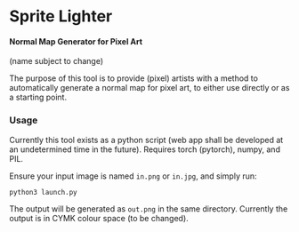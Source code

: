Sprite Lighter
==============

#### Normal Map Generator for Pixel Art ####

(name subject to change)

The purpose of this tool is to provide (pixel) artists with a method to automatically generate a normal map for pixel art, to either use directly or as a starting point.

### Usage ###

Currently this tool exists as a python script (web app shall be developed at an undetermined time in the future).
Requires torch (pytorch), numpy, and PIL.

Ensure your input image is named `in.png` or `in.jpg`, and simply run:

```commandline
python3 launch.py
```

The output will be generated as `out.png` in the same directory. Currently the output is in CYMK colour space (to be changed). 